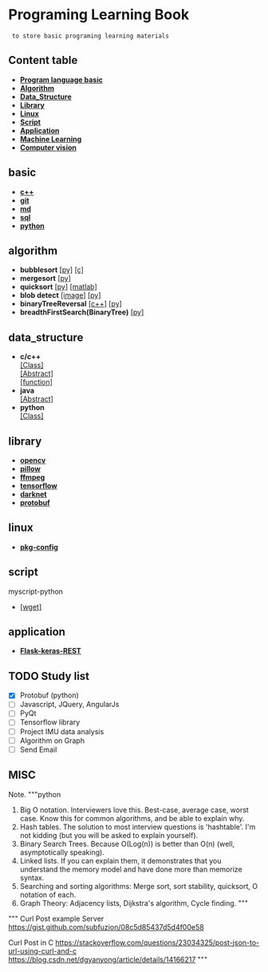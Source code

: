 # Programing Learning Book 

` to store basic programing learning materials`

## Content table  
- **[Program language basic](#basic)**  
- **[Algorithm](#algorithm)**  
- **[Data_Structure](#data_structure)**  
- **[Library](#library)**  
- **[Linux](#linux)**  
- **[Script](#script)**  
- **[Application](#application)**  
- **[Machine Learning](./machine_learning/machine_learning.md)**  
- **[Computer vision](./computer_vision/computer_vision.md)**  

## basic  
- **[c++](./language/C++.md)**  
- **[git](./language/Git-note.md)**  
- **[md](./language/markdown.md)**
- **[sql](./language/database/sql.md)**
- **[python](./language/python.md)**

## algorithm  
- **bubblesort**
[[py]](./algorithm/python/_bubblesort.py)
[[c]](./algorithm/c/_bubblesort.c)
- **mergesort**
[[py]](./algorithm/python/_mergesort.py)
- **quicksort**
[[py]](./algorithm/python/_quicksort.py)
[[matlab]](./algorithm/matlab/_quicksrot.py)
- **blob detect**
[[image]](./files/imagelist.md#blob)
[[py]](./algorithm/python/_blob_detect.py)
- **binaryTreeReversal**
[[c++]](./algorithm/c++/binaryTreeReversal.cpp)
[[py]](./algorithm/python/_binarytreereversal.py)
- **breadthFirstSearch(BinaryTree)**
[[py]](./algorithm/python/_breadthfirst.py)

## data_structure
- **c/c++**  
[[Class]](./data_structure/C_C++/typedef.md)  
[[Abstract]](./data_structure/C_C++/abstract.md)  
[[function]](./data_structure/C_C++/void_const.md)  
- **java**  
[[Abstract]](./data_structure/java/abstract_interface.md)
- **python**  
[[Class]](./data_structure/python/class.md)  

## library 
- **[opencv](./library/opencv.md)**  
- **[pillow](./library/pillow.md)**  
- **[ffmpeg](./library/ffmpeg.md)**  
- **[tensorflow](./library/tensorflow.md)**  
- **[darknet](./library/darknet.md)**  
- **[protobuf](./library/protobuf.md)**  

## linux 
- **[pkg-config](./linux/pkg-config.md)**  

## script  
myscript-python
- [[wget]](./script/wget.py)

## application  
- **[Flask-keras-REST](./application/flask_keras_rest.md)**  

## TODO Study list
- [x] Protobuf (python)
- [ ] Javascript, JQuery, AngularJs
- [ ] PyQt  
- [ ] Tensorflow library  
- [ ] Project IMU data analysis  
- [ ] Algorithm on Graph  
- [ ] Send Email

## MISC

Note.
"""python
1)  Big O notation.  Interviewers love this.  Best-case, average case, worst case.  Know this for common algorithms, and be able to explain why.
2)  Hash tables.  The solution to most interview questions is 'hashtable'.  I'm not kidding (but you will be asked to explain yourself).
3)  Binary Search Trees.  Because O(Log(n)) is better than O(n) (well, asymptotically speaking).
4)  Linked lists.  If you can explain them, it demonstrates that you understand the memory model and have done more than memorize syntax.
5)  Searching and sorting algorithms:  Merge sort, sort stability, quicksort, O notation of each.
6)  Graph Theory: Adjacency lists, Dijkstra's algorithm, Cycle finding.
"""

"""
Curl Post example Server 
https://gist.github.com/subfuzion/08c5d85437d5d4f00e58

Curl Post in C
https://stackoverflow.com/questions/23034325/post-json-to-url-using-curl-and-c
https://blog.csdn.net/dgyanyong/article/details/14166217
"""



